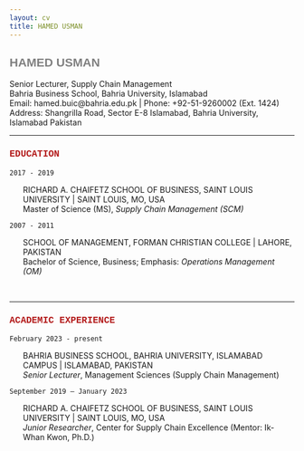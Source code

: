 ```yaml
---
layout: cv
title: HAMED USMAN
---
```

<h2 style="font-family:arial; color:#808080">HAMED USMAN</h2>
Senior Lecturer, Supply Chain Management<br/>
Bahria Business School, Bahria University, Islamabad<br/>
Email: hamed.buic@bahria.edu.pk | Phone: +92-51-9260002 (Ext. 1424)<br/>
Address: Shangrilla Road, Sector E-8 Islamabad, Bahria University, Islamabad Pakistan


<br/>

---


<h3 style="font-family:courier; color:#b31b1b">EDUCATION</h3>

`2017 - 2019`<br/>
<ul style="list-style-type:none;">
  <li>RICHARD A. CHAIFETZ SCHOOL OF BUSINESS, SAINT LOUIS UNIVERSITY | SAINT LOUIS, MO, USA</li>
  <li>Master of Science (MS), <i>Supply Chain Management (SCM)</i></li>
</ul>

`2007 - 2011`<br/>
<ul style="list-style-type:none;">
  <li>SCHOOL OF MANAGEMENT, FORMAN CHRISTIAN COLLEGE | LAHORE, PAKISTAN</li>
  <li>Bachelor of Science, Business; Emphasis: <i>Operations Management (OM)</i></li>
</ul>


<br/>

---


<h3 style="font-family:courier; color:#b31b1b">ACADEMIC EXPERIENCE</h3>

`February 2023 - present`<br/>
<ul style="list-style-type:none;">
  <li>BAHRIA BUSINESS SCHOOL, BAHRIA UNIVERSITY, ISLAMABAD CAMPUS | ISLAMABAD, PAKISTAN</li>
  <li><i>Senior Lecturer</i>, Management Sciences (Supply Chain Management)</li>
</ul>

`September 2019 – January 2023`<br/>
<ul style="list-style-type:none;">
  <li>RICHARD A. CHAIFETZ SCHOOL OF BUSINESS, SAINT LOUIS UNIVERSITY | SAINT LOUIS, MO, USA</li>
  <li><i>Junior Researcher</i>, Center for Supply Chain Excellence (Mentor: Ik-Whan Kwon, Ph.D.)</li>
</ul>
